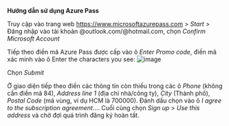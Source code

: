 **Hướng dẫn sử dụng Azure Pass**

Truy cập vào trang web https://www.microsoftazurepass.com > _Start_ > Đăng nhập vào tài khoản @outlook.com/@hotmail.com, chọn _Confirm Microsoft Account_

Tiếp theo điền mã Azure Pass được cấp vào ô _Enter Promo code_, điền mã xác minh vào ô Enter the characters you see: 
![image](https://github.com/hieulecyber/MicrosoftCertification/assets/102139186/51d76d8e-6c29-441b-bf47-e397d0d3aabc)

Chọn _Submit_

Ở giao diện tiếp theo điền các thông tin còn thiếu trong các ô _Phone_ (không cần điền mã 84), _Address line 1_ (địa chỉ nhà/công ty), _City_ (Thành phố), _Postal Code_ (mã vùng, ví dụ HCM là 700000). Đánh dấu chọn vào ô _I agree to the subscription agreement_.... Cuối cùng chọn _Sign up_ > _Use this address_ và chờ đợi quá trình đăng ký hoàn tất. 


